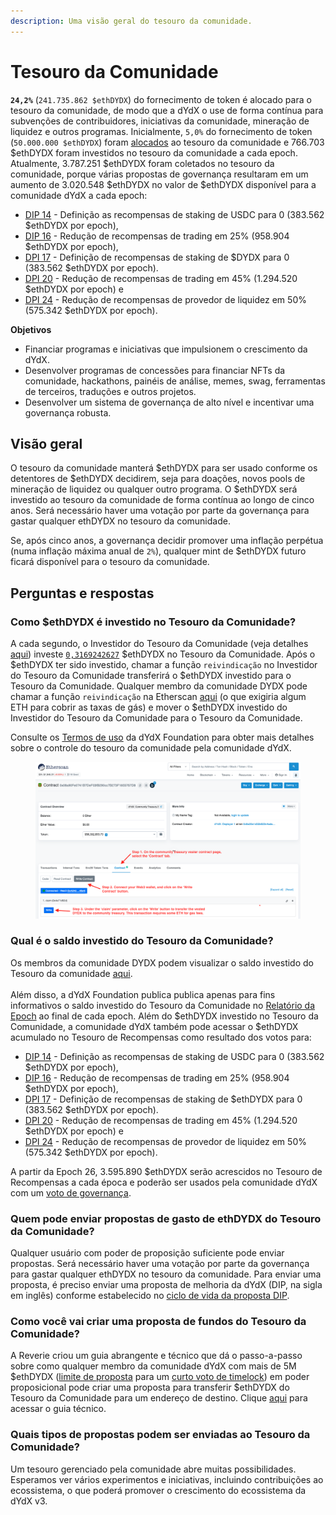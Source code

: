 ```yaml
---
description: Uma visão geral do tesouro da comunidade.
---
```


# Tesouro da Comunidade

**`24,2%`** (`241.735.862 $ethDYDX`) do fornecimento de token é alocado para o tesouro da comunidade, de modo que a dYdX o use de forma contínua para subvenções de contribuidores, iniciativas da comunidade, mineração de liquidez e outros programas. Inicialmente, `5,0%` do fornecimento de token (`50.000.000 $ethDYDX`) foram [alocados](https://docs.dydx.community/dydx-governance/start-here/dydx-allocations) ao tesouro da comunidade e 766.703 $ethDYDX foram investidos no tesouro da comunidade a cada epoch. Atualmente, 3.787.251 $ethDYDX foram coletados no tesouro da comunidade, porque várias propostas de governança resultaram em um aumento de 3.020.548 $ethDYDX no valor de $ethDYDX disponível para a comunidade dYdX a cada epoch:

* [DIP 14](https://dydx.community/dashboard/proposal/7) - Definição as recompensas de staking de USDC para 0 (383.562 $ethDYDX por epoch),
* [DIP 16](https://dydx.community/dashboard/proposal/8) - Redução de recompensas de trading em 25% (958.904 $ethDYDX por epoch),
* [DPI 17](https://dydx.community/dashboard/proposal/9) - Definição de recompensas de staking de $DYDX para 0 (383.562 $ethDYDX por epoch).
* [DPI 20](https://dydx.community/dashboard/proposal/11) - Redução de recompensas de trading em 45% (1.294.520 $ethDYDX por epoch) e
* [DPI 24](https://github.com/dydxfoundation/dip/blob/master/content/dips/DIP-24.md) - Redução de recompensas de provedor de liquidez em 50% (575.342 $ethDYDX por epoch).



**Objetivos**

* Financiar programas e iniciativas que impulsionem o crescimento da dYdX.
* Desenvolver programas de concessões para financiar NFTs da comunidade, hackathons, painéis de análise, memes, swag, ferramentas de terceiros, traduções e outros projetos.
* Desenvolver um sistema de governança de alto nível e incentivar uma governança robusta.

## Visão geral

O tesouro da comunidade manterá $ethDYDX para ser usado conforme os detentores de $ethDYDX decidirem, seja para doações, novos pools de mineração de liquidez ou qualquer outro programa. O $ethDYDX será investido ao tesouro da comunidade de forma contínua ao longo de cinco anos. Será necessário haver uma votação por parte da governança para gastar qualquer ethDYDX no tesouro da comunidade.

Se, após cinco anos, a governança decidir promover uma inflação perpétua (numa inflação máxima anual de `2%`), qualquer mint de $ethDYDX futuro ficará disponível para o tesouro da comunidade.

## Perguntas e respostas

### Como $ethDYDX é investido no Tesouro da Comunidade?

A cada segundo, o Investidor do Tesouro da Comunidade (veja detalhes [aqui](https://docs.dydx.community/dydx-governance/resources/technical-overview#governance-architecture-overview)) investe [`0,3169242627`](tel:03169242627) $ethDYDX no Tesouro da Comunidade. Após o $ethDYDX ter sido investido, chamar a função `reivindicação` no Investidor do Tesouro da Comunidade transferirá o $ethDYDX investido para o Tesouro da Comunidade. Qualquer membro da comunidade DYDX pode chamar a função `reivindicação` na Etherscan [aqui](https://etherscan.io/address/0x08a90Fe0741B7DeF03fB290cc7B273F1855767D8#writeContract) (o que exigiria algum ETH para cobrir as taxas de gás) e mover o $ethDYDX investido do Investidor do Tesouro da Comunidade para o Tesouro da Comunidade.

Consulte os [Termos de uso](https://dydx.foundation/terms) da dYdX Foundation para obter mais detalhes sobre o controle do tesouro da comunidade pela comunidade dYdX.

<figure><img src="../.gitbook/assets/claim-function-CT-vester.png" alt=""><figcaption></figcaption></figure>

### Qual é o saldo investido do Tesouro da Comunidade?

Os membros da comunidade DYDX podem visualizar o saldo investido do Tesouro da comunidade [aqui](https://dydx.shippooor.xyz/). \
\
Além disso, a dYdX Foundation publica publica apenas para fins informativos o saldo investido do Tesouro da Comunidade no [Relatório da Epoch](https://dydx.foundation/blog) ao final de cada epoch. Além do $ethDYDX investido no Tesouro da Comunidade, a comunidade dYdX também pode acessar o $ethDYDX acumulado no Tesouro de Recompensas como resultado dos votos para:

* [DIP 14](https://dydx.community/dashboard/proposal/7) - Definição as recompensas de staking de USDC para 0 (383.562 $ethDYDX por epoch),
* [DIP 16](https://dydx.community/dashboard/proposal/8) - Redução de recompensas de trading em 25% (958.904 $ethDYDX por epoch),
* [DPI 17](https://dydx.community/dashboard/proposal/9) - Definição de recompensas de staking de $ethDYDX para 0 (383.562 $ethDYDX por epoch).
* [DPI 20](https://dydx.community/dashboard/proposal/11) - Redução de recompensas de trading em 45% (1.294.520 $ethDYDX por epoch) e
* [DPI 24](https://github.com/dydxfoundation/dip/blob/master/content/dips/DIP-24.md) - Redução de recompensas de provedor de liquidez em 50% (575.342 $ethDYDX por epoch).

A partir da Epoch 26, 3.595.890 $ethDYDX serão acrescidos no Tesouro de Recompensas a cada época e poderão ser usados pela comunidade dYdX com um [voto de governança](https://docs.dydx.community/dydx-governance/voting-and-governance/governance-parameters).

### Quem pode enviar propostas de gasto de ethDYDX do Tesouro da Comunidade?

Qualquer usuário com poder de proposição suficiente pode enviar propostas. Será necessário haver uma votação por parte da governança para gastar qualquer ethDYDX no tesouro da comunidade. Para enviar uma proposta, é preciso enviar uma proposta de melhoria da dYdX (DIP, na sigla em inglês) conforme estabelecido no [ciclo de vida da proposta DIP](../voting-and-governance/dip-proposal-lifecycle.md).

### Como você vai criar uma proposta de fundos do Tesouro da Comunidade?

A Reverie criou um guia abrangente e técnico que dá o passo-a-passo sobre como qualquer membro da comunidade dYdX com mais de 5M $ethDYDX ([limite de proposta](https://docs.dydx.community/dydx-governance/voting-and-governance/governance-parameters#timelock-parameters) para um [curto voto de timelock](https://docs.dydx.community/dydx-governance/voting-and-governance/governance-process#short-timelock-executor)) em poder proposicional pode criar uma proposta para transferir $ethDYDX do Tesouro da Comunidade para um endereço de destino. Clique [aqui](https://app.gitbook.com/o/-MeNgGQU0ucT2xo4s8-T/s/-MeNfSkgj48hU0q8Zbjn/\~/changes/EyisuFjLIyJ7K9RzaTfJ/technical-guide-on-building-a-dydx-community-treasury-spending-proposal) para acessar o guia técnico.

### Quais tipos de propostas podem ser enviadas ao Tesouro da Comunidade?

Um tesouro gerenciado pela comunidade abre muitas possibilidades. Esperamos ver vários experimentos e iniciativas, incluindo contribuições ao ecossistema, o que poderá promover o crescimento do ecossistema da dYdX v3.
